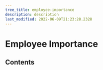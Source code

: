 ```yaml
---
tree_title: employee-importance
description: description
last_modified: 2022-06-09T21:23:28.2328
---
```


# Employee Importance

## Contents
